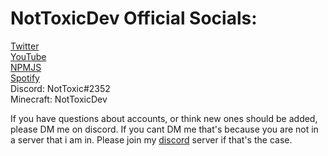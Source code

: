 # NotToxicDev Official Socials:

[Twitter](https://twitter.com/NotToxicDev)<br>
[YouTube](https://bit.ly/ntgyt)<br>
[NPMJS](https://www.npmjs.com/~nottoxicdev)<br>
[Spotify](https://open.spotify.com/artist/5UQVeMYia8lvZaXngOGcne?si=vlcSK4NWTrmgPxFEY4SWyQ)<br>
Discord: NotToxic#2352<br>
Minecraft: NotToxicDev<br>

If you have questions about accounts, or think new ones should be added, please DM me on discord. If you cant DM me that's because you are not in a server that i am in. Please join my [discord](https://nottoxicdev.netlify.app/discord) server if that's the case.
